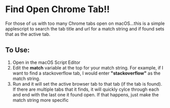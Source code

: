 # Find Open Chrome Tab!!
For those of us with too many Chrome tabs open on macOS...this is a simple applescript to search the tab title and url for a match string and if found sets that as the active tab.

## To Use:
1. Open in the macOS Script Editor
2. Edit the **match** variable at the top for your match string. For example, if I want to find a stackoverflow tab, I would enter **"stackoverflow"** as the match string.
3. Run and it will set the active browser tab to that tab (if the tab is found). If there are multiple tabs that it finds, it will quickly cylce through each and end with the last one it found open. If that happens, just make the match string more specific
